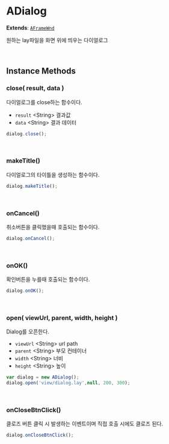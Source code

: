 # ADialog
**Extends**: [`AFrameWnd`](AFrameWnd.md#AFrameWnd)

원하는 lay파일을 화면 위에 띄우는 다이얼로그

<br/>

## Instance Methods

### close( result, data )

다이얼로그를 close하는 함수이다.

- `result` \<String> 결과값
- `data` \<String> 결과 데이터

```js
dialog.close();
```

<br/>

### makeTitle()

다이얼로그의 타이틀을 생성하는 함수이다.

```js
dialog.makeTitle();
```

<br/>

### onCancel()

취소버튼을 클릭했을때 호출되는 함수이다.

```js
dialog.onCancel();
```

<br/>

### onOK()

확인버튼을 누를때 호출되는 함수이다.

```js
dialog.onOK();
```

<br/>

### open( viewUrl, parent, width, height )

Dialog를 오픈한다.

- `viewUrl` \<String> url path
- `parent` \<String> 부모 컨테이너
- `width` \<String> 너비
- `height` \<String> 높이

```js
var dialog = new ADialog();
dialog.open('view/dialog.lay',null, 200, 300);
```

<br/>

### onCloseBtnClick()

클로즈 버튼 클릭 시 발생하는 이벤트이며 직접 호출 시에도 클로즈 된다.

```js
dialog.onCloseBtnClick();
```

<br/>
